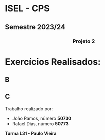 # ISEL - CPS 
## Semestre 2023/24
###  <center> Projeto 2 </center>

# Exercícios Realisados:
## B
## C

Trabalho realizado por:
* João Ramos, número <b> 50730 </b>
* Rafael Dias, número <b> 50773 </b>

<b> Turma L31 - Paulo Vieira </b>
